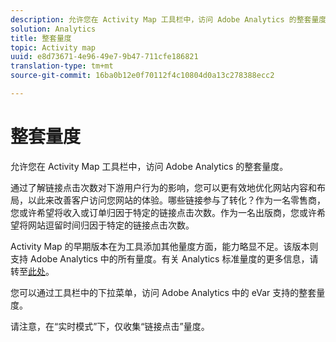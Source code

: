 ```yaml
---
description: 允许您在 Activity Map 工具栏中，访问 Adobe Analytics 的整套量度。
solution: Analytics
title: 整套量度
topic: Activity map
uuid: e8d73671-4e96-49e7-9b47-711cfe186821
translation-type: tm+mt
source-git-commit: 16ba0b12e0f70112f4c10804d0a13c278388ecc2

---
```



# 整套量度

允许您在 Activity Map 工具栏中，访问 Adobe Analytics 的整套量度。

通过了解链接点击次数对下游用户行为的影响，您可以更有效地优化网站内容和布局，以此来改善客户访问您网站的体验。哪些链接参与了转化？作为一名零售商，您或许希望将收入或订单归因于特定的链接点击次数。作为一名出版商，您或许希望将网站逗留时间归因于特定的链接点击次数。

Activity Map 的早期版本在为工具添加其他量度方面，能力略显不足。该版本则支持 Adobe Analytics 中的所有量度。有关 Analytics 标准量度的更多信息，请转至[此处](https://marketing.adobe.com/resources/help/en_US/reference/metrics.html)。

您可以通过工具栏中的下拉菜单，访问 Adobe Analytics 中的 eVar 支持的整套量度。

请注意，在“实时模式”下，仅收集“链接点击”量度。
